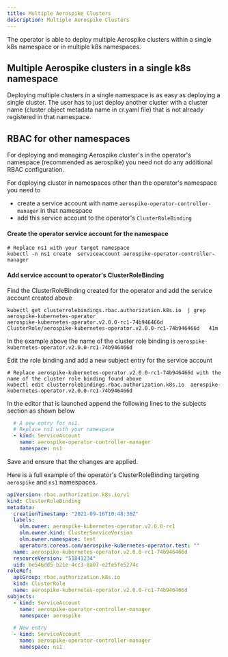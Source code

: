 ```yaml
---
title: Multiple Aerospike Clusters
description: Multiple Aerospike Clusters
---
```


The operator is able to deploy multiple Aerospike clusters within a single k8s namespace or in multiple k8s namespaces. 

## Multiple Aerospike clusters in a single k8s namespace

Deploying multiple clusters in a single namespace is as easy as deploying a single cluster. The user has to just deploy another cluster with a cluster name (cluster object metadata name in cr.yaml file) that is not already registered in that namespace.

## RBAC for other namespaces
For deploying and managing Aerospike cluster's in the operator's namespace (recommended as aerospike) you need not do any additional RBAC configuration.

For deploying cluster in namespaces other than the operator's namespace you need to
- create a service account with name `aerospike-operator-controller-manager` in that namespace
- add this service account to the operator's `ClusterRoleBinding`

#### Create the operator service account for the namespace

```shell
# Replace ns1 with your target namespace
kubectl -n ns1 create  serviceaccount aerospike-operator-controller-manager
```

#### Add service account to operator's ClusterRoleBinding
Find the ClusterRoleBinding created for the operator and add the service account created above

```shell
kubectl get clusterrolebindings.rbac.authorization.k8s.io  | grep aerospike-kubernetes-operator
aerospike-kubernetes-operator.v2.0.0-rc1-74b946466d                 ClusterRole/aerospike-kubernetes-operator.v2.0.0-rc1-74b946466d   41m
```

In the example above the name of the cluster role binding is `aerospike-kubernetes-operator.v2.0.0-rc1-74b946466d`

Edit the role binding and add a new subject entry for the service account

```shell
# Replace aerospike-kubernetes-operator.v2.0.0-rc1-74b946466d with the name of the cluster role binding found above
kubectl edit clusterrolebindings.rbac.authorization.k8s.io  aerospike-kubernetes-operator.v2.0.0-rc1-74b946466d
```

In the editor that is launched append the following lines to the subjects section as shown below

```yaml
  # A new entry for ns1.
  # Replace ns1 with your namespace
  - kind: ServiceAccount
    name: aerospike-operator-controller-manager
    namespace: ns1
```

Save and ensure that the changes are applied.

Here is a full example of the operator's ClusterRoleBinding targeting `aerospike` and `ns1` namespaces.

```yaml
apiVersion: rbac.authorization.k8s.io/v1
kind: ClusterRoleBinding
metadata:
  creationTimestamp: "2021-09-16T10:48:36Z"
  labels:
    olm.owner: aerospike-kubernetes-operator.v2.0.0-rc1
    olm.owner.kind: ClusterServiceVersion
    olm.owner.namespace: test
    operators.coreos.com/aerospike-kubernetes-operator.test: ""
  name: aerospike-kubernetes-operator.v2.0.0-rc1-74b946466d
  resourceVersion: "51841234"
  uid: be546dd5-b21e-4cc3-8a07-e2fe5fe5274c
roleRef:
  apiGroup: rbac.authorization.k8s.io
  kind: ClusterRole
  name: aerospike-kubernetes-operator.v2.0.0-rc1-74b946466d
subjects:
  - kind: ServiceAccount
    name: aerospike-operator-controller-manager
    namespace: aerospike

  # New entry
  - kind: ServiceAccount
    name: aerospike-operator-controller-manager
    namespace: ns1     
```
